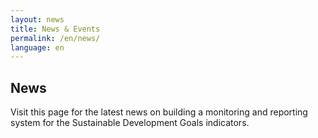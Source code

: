 ```yaml
---
layout: news
title: News & Events
permalink: /en/news/
language: en
---
```


## News
Visit this page for the latest news on building a monitoring and reporting system for the Sustainable Development Goals indicators.

